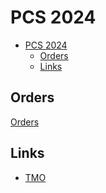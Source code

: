 # PCS 2024

<!--toc:start-->
- [PCS 2024](#pcs-2024)
  - [Orders](#orders)
  - [Links](#links)
<!--toc:end-->

## Orders
[Orders](./Orders.pdf)

## Links
- [TMO](TMO)

